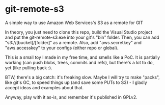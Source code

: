 # git-remote-s3

A simple way to use Amazon Web Services's S3 as a remote for GIT

In theory, you just need to clone this repo, build the Visual Studio project and put the git-remote-s3.exe into your git's "bin" folder. Then, you can add "s3://[bucket]/[folder]" as a remote. Also, add "aws.secretkey" and "aws.accesskey" to your configs (either repo or global).

This is a small toy I made in my free time, and smells like a PoC. It is partially working (can push blobs, trees, commits and refs), but there's a lot to do, yet (like pulling back :).

BTW, there's a big catch: it's freaking slow. Maybe I will try to make "packs", like git's GC, to speed things up (and save some PUTs to S3) - I gladly accept ideas and examples about that.

Anyway, play with it as-is, and remember it's published in GPLv2.
